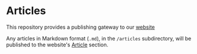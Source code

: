 # Articles
This repository provides a publishing gateway to our [website](https://supertype.ai) 

Any articles in Markdown format (`.md`), in the `/articles` subdirectory, will be published to the website's [Article](https://supertype.ai/notes) section. 
